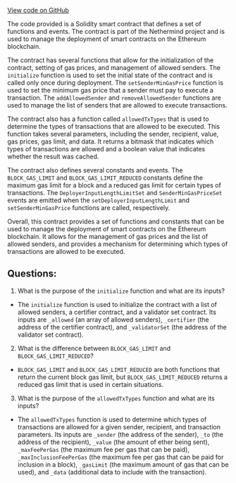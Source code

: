 [View code on GitHub](https://github.com/NethermindEth/nethermind/src/Nethermind/Nethermind.Consensus.AuRa/Contracts/TransactionPermissionContractV4.json)

The code provided is a Solidity smart contract that defines a set of functions and events. The contract is part of the Nethermind project and is used to manage the deployment of smart contracts on the Ethereum blockchain. 

The contract has several functions that allow for the initialization of the contract, setting of gas prices, and management of allowed senders. The `initialize` function is used to set the initial state of the contract and is called only once during deployment. The `setSenderMinGasPrice` function is used to set the minimum gas price that a sender must pay to execute a transaction. The `addAllowedSender` and `removeAllowedSender` functions are used to manage the list of senders that are allowed to execute transactions. 

The contract also has a function called `allowedTxTypes` that is used to determine the types of transactions that are allowed to be executed. This function takes several parameters, including the sender, recipient, value, gas prices, gas limit, and data. It returns a bitmask that indicates which types of transactions are allowed and a boolean value that indicates whether the result was cached. 

The contract also defines several constants and events. The `BLOCK_GAS_LIMIT` and `BLOCK_GAS_LIMIT_REDUCED` constants define the maximum gas limit for a block and a reduced gas limit for certain types of transactions. The `DeployerInputLengthLimitSet` and `SenderMinGasPriceSet` events are emitted when the `setDeployerInputLengthLimit` and `setSenderMinGasPrice` functions are called, respectively. 

Overall, this contract provides a set of functions and constants that can be used to manage the deployment of smart contracts on the Ethereum blockchain. It allows for the management of gas prices and the list of allowed senders, and provides a mechanism for determining which types of transactions are allowed to be executed.
## Questions: 
 1. What is the purpose of the `initialize` function and what are its inputs?
- The `initialize` function is used to initialize the contract with a list of allowed senders, a certifier contract, and a validator set contract. Its inputs are `_allowed` (an array of allowed senders), `_certifier` (the address of the certifier contract), and `_validatorSet` (the address of the validator set contract).

2. What is the difference between `BLOCK_GAS_LIMIT` and `BLOCK_GAS_LIMIT_REDUCED`?
- `BLOCK_GAS_LIMIT` and `BLOCK_GAS_LIMIT_REDUCED` are both functions that return the current block gas limit, but `BLOCK_GAS_LIMIT_REDUCED` returns a reduced gas limit that is used in certain situations.

3. What is the purpose of the `allowedTxTypes` function and what are its inputs?
- The `allowedTxTypes` function is used to determine which types of transactions are allowed for a given sender, recipient, and transaction parameters. Its inputs are `_sender` (the address of the sender), `_to` (the address of the recipient), `_value` (the amount of ether being sent), `_maxFeePerGas` (the maximum fee per gas that can be paid), `_maxInclusionFeePerGas` (the maximum fee per gas that can be paid for inclusion in a block), `_gasLimit` (the maximum amount of gas that can be used), and `_data` (additional data to include with the transaction).